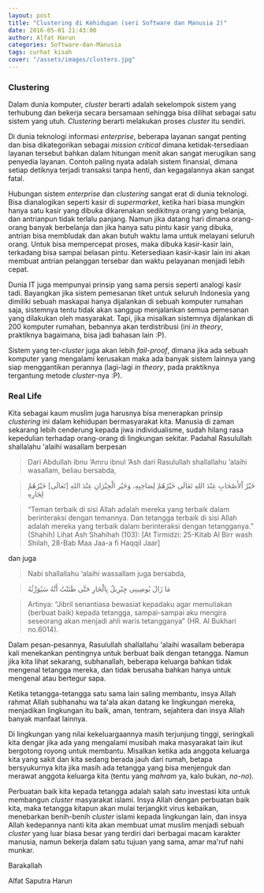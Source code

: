 ```yaml
---
layout: post
title: "Clustering di Kehidupan (seri Software dan Manusia 2)"
date: 2016-05-01 21:43:00
author: Alfat Harun
categories: Software-dan-Manusia
tags: curhat kisah
cover: "/assets/images/clusters.jpg"
---
```


### Clustering
Dalam dunia komputer, *cluster* berarti adalah sekelompok sistem yang terhubung dan bekerja secara bersamaan sehingga bisa dilihat sebagai satu sistem yang utuh. *Clustering* berarti melakukan proses *cluster* itu sendiri.

Di dunia teknologi informasi *enterprise*, beberapa layanan sangat penting dan bisa dikategorikan sebagai *mission critical* dimana ketidak-tersediaan layanan tersebut bahkan dalam hitungan menit akan sangat merugikan sang penyedia layanan. Contoh paling nyata adalah sistem finansial, dimana setiap detiknya terjadi transaksi tanpa henti, dan kegagalannya akan sangat fatal.

Hubungan sistem *enterprise* dan *clustering* sangat erat di dunia teknologi. Bisa dianalogikan seperti kasir di *supermarket*, ketika hari biasa mungkin hanya satu kasir yang dibuka dikarenakan sedikitnya orang yang belanja, dan antrianpun tidak terlalu panjang. Namun jika datang hari dimana orang-orang banyak berbelanja dan jika hanya satu pintu kasir yang dibuka, antrian bisa membludak dan akan butuh waktu lama untuk melayani seluruh orang. Untuk bisa mempercepat proses, maka dibuka kasir-kasir lain, terkadang bisa sampai belasan pintu. Ketersediaan kasir-kasir lain ini akan membuat antrian pelanggan tersebar dan waktu pelayanan menjadi lebih cepat.

Dunia IT juga mempunyai prinsip yang sama persis seperti analogi kasir tadi. Bayangkan jika sistem pemesanan tiket untuk seluruh Indonesia yang dimiliki sebuah maskapai hanya dijalankan di sebuah komputer rumahan saja, sistemnya tentu tidak akan sanggup menjalankan semua pemesanan yang dilakukan oleh masyarakat. Tapi, jika misalkan sistemnya dijalankan di 200 komputer rumahan, bebannya akan terdistribusi (ini *in theory*, praktiknya bagaimana, bisa jadi bahasan lain :P).

Sistem yang ter-*cluster* juga akan lebih *fail-proof*, dimana jika ada sebuah komputer yang mengalami kerusakan maka ada banyak sistem lainnya yang siap menggantikan perannya (lagi-lagi *in theory*, pada praktiknya tergantung metode *cluster*-nya :P).

### Real Life

Kita sebagai kaum muslim juga harusnya bisa menerapkan prinsip *clustering* ini dalam kehidupan bermasyarakat kita. Manusia di zaman sekarang lebih cenderung kepada jiwa individualisme, sudah hilang rasa kepedulian terhadap orang-orang di lingkungan sekitar. Padahal Rasulullah shallalahu 'alaihi wasallam berpesan

> Dari Abdullah ibnu ‘Amru ibnul ’Ash dari Rasulullah shallallahu ‘alaihi wasallam, beliau bersabda,

>خَيْرُ اْلأَصْحَابِ عِنْدَ اللهِ تَعَالَى خَيْرُهُمْ لِصَاحِبِهِ، وَخَيْر الْجِيْرَانِ عِنْدَ اللهِ [تَعَالَى] خَيْرُهُمْ لِجَارِهِ

>“Teman terbaik di sisi Allah adalah mereka yang terbaik dalam berinteraksi dengan temannya. Dan tetangga terbaik di sisi Allah adalah mereka yang terbaik dalam berinteraksi dengan tetangganya.” (Shahih) Lihat Ash Shahihah (103): [At Tirmidzi: 25-Kitab Al Birr wash Shilah, 28-Bab Maa Jaa-a fi Haqqil Jaar]

dan juga

>Nabi shallallahu ‘alaihi wassallam juga bersabda,

>مَا زَالَ يُوصِينِى جِبْرِيلُ بِالْجَارِ حَتَّى ظَنَنْتُ أَنَّهُ سَيُوَرِّثُهُ

>Artinya: “Jibril senantiasa bewasiat kepadaku agar memuliakan (berbuat baik) kepada tetangga, sampai-sampai aku mengira seseorang akan menjadi ahli waris tetangganya” (HR. Al Bukhari no.6014).

Dalam pesan-pesannya, Rasulullah shallallahu 'alaihi wasallam beberapa kali menekankan pentingnya untuk berbuat baik dengan tetangga. Namun jika kita lihat sekarang, subhanallah, beberapa keluarga bahkan tidak mengenal tetangga mereka, dan tidak berusaha bahkan hanya untuk mengenal atau bertegur sapa.

Ketika tetangga-tetangga satu sama lain saling membantu, insya Allah rahmat Allah subhanahu wa ta'ala akan datang ke lingkungan mereka, menjadikan lingkungan itu baik, aman, tentram, sejahtera dan insya Allah banyak manfaat lainnya.

Di lingkungan yang nilai kekeluargaannya masih terjunjung tinggi, seringkali kita dengar jika ada yang mengalami musibah maka masyarakat lain ikut bergotong royong untuk membantu. Misalkan ketika ada anggota keluarga kita yang sakit dan kita sedang berada jauh dari rumah, betapa bersyukurnya kita jika masih ada tetangga yang bisa menjenguk dan merawat anggota keluarga kita (tentu yang *mahram* ya, kalo bukan, *no-no*).

Perbuatan baik kita kepada tetangga adalah salah satu investasi kita untuk membangun *cluster* masyarakat islami. Insya Allah dengan perbuatan baik kita, maka tetangga kitapun akan mulai terjangkit virus kebaikan, menebarkan benih-benih *cluster* islami kepada lingkungan lain, dan insya Allah kedepannya nanti kita akan membuat umat muslim menjadi sebuah *cluster* yang luar biasa besar yang terdiri dari berbagai macam karakter manusia, namun bekerja dalam satu tujuan yang sama, amar ma'ruf nahi munkar.

Barakallah

Alfat Saputra Harun
